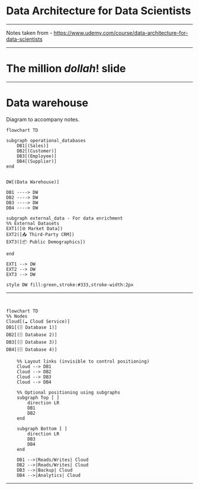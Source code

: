 # Data Architecture for Data Scientists

---

Notes taken from - https://www.udemy.com/course/data-architecture-for-data-scientists

---
# The million $dollah!$ slide

[//]: # (# &#40;TODO&#41; Write diagram in mermaid)

---

# Data warehouse

Diagram to accompany notes.

```mermaid
flowchart TD

subgraph operational_databases
    DB1[(Sales)]
    DB2[(Customer)]
    DB3[(Employee)]
    DB4[(Supplier)]    
end


DW[(Data Warehouse)]

DB1 ----> DW
DB2 ----> DW
DB3 ----> DW
DB4 ----> DW

subgraph external_data - For data enrichment
%% External Datasets
EXT1([🌐 Market Data])
EXT2([📤 Third-Party CRM])
EXT3([📦 Public Demographics])

end

EXT1 --> DW
EXT2 --> DW
EXT3 --> DW

style DW fill:green,stroke:#333,stroke-width:2px

```

---
[//]: # (keep this diagram incase i need to make mermaid look "good")
```mermaid


flowchart TD
%% Nodes
Cloud[(☁️ Cloud Service)]
DB1[(🗄️ Database 1)]
DB2[(🗄️ Database 2)]
DB3[(🗄️ Database 3)]
DB4[(🗄️ Database 4)]

    %% Layout links (invisible to control positioning)
    Cloud --> DB1
    Cloud --> DB2
    Cloud --> DB3
    Cloud --> DB4

    %% Optional positioning using subgraphs
    subgraph Top [ ]
        direction LR
        DB1
        DB2
    end

    subgraph Bottom [ ]
        direction LR
        DB3
        DB4
    end

    DB1 -->|Reads/Writes| Cloud
    DB2 -->|Reads/Writes| Cloud
    DB3 -->|Backup| Cloud
    DB4 -->|Analytics| Cloud
```

---